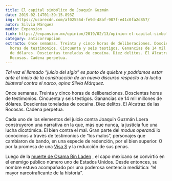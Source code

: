 ```yaml
---
title: El capital simbólico de Joaquín Guzmán
date: 2019-02-14T01:39:15.893Z
img: https://ucarecdn.com/af02556d-fe9d-48af-987f-e41c0fa2d857/
autor: Silvia Márquez
medio: Expansion
link: https://expansion.mx/opinion/2019/02/13/opinion-el-capital-simbolico-de-joaquin-guzman
category: anticorrupcion
extracto: Once semanas. Treinta y cinco horas de deliberaciones. Doscientas
  horas de testimonios. Cincuenta y seis testigos. Ganancias de 14 mil millones
  de dólares. Doscientas toneladas de cocaína. Diez delitos. El Alcatraz de las
  Rocosas. Cadena perpetua.
---
```

*Tal vez el llamado “juicio del siglo” es punto de quiebre y podríamos estar ante el inicio de la construcción de un nuevo discurso respecto a la lucha bilateral contra el narco, opina Silvia Márquez.*

Once semanas. Treinta y cinco horas de deliberaciones. Doscientas horas de testimonios. Cincuenta y seis testigos. Ganancias de 14 mil millones de dólares. Doscientas toneladas de cocaína. Diez delitos. El Alcatraz de las Rocosas. Cadena perpetua.

Cada uno de los elementos del juicio contra Joaquín Guzmán Loera construyeron una narrativa en la que, más que nunca, la justicia fue una lucha dicotómica. El bien contra el mal. Gran parte del *modus operandi* lo conocimos a través de testimonios de “los malos”, personajes que cambiaron de bando, en una especie de redención, por el bien superior. O por la promesa de una [Visa S](https://www.latimes.com/nation/la-na-s-visa-20181219-story.html) y la reducción de sus penas.

Luego de la [muerte de Osama Bin Laden](https://cnnespanol.cnn.com/2011/05/06/al-qaeda-confirma-la-muerte-de-osama-bin-laden/) , el capo mexicano se convirtió en el enemigo público número uno de Estados Unidos. Desde entonces, su nombre estuvo acompañado por una poderosa sentencia mediática: “el mayor narcotraficante de la historia”.